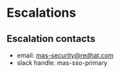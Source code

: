 
# Escalations

## Escalation contacts

- email: mas-security@redhat.com
- slack handle: mas-sso-primary 
